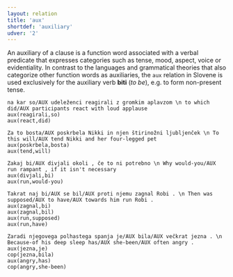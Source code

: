 ```yaml
---
layout: relation
title: 'aux'
shortdef: 'auxiliary'
udver: '2'
---
```


An auxiliary of a clause is a function word associated with a verbal predicate that expresses categories such as tense, mood, aspect, voice or evidentiality. In contrast to the languages and grammatical theories that also categorize other function words as auxiliaries, the `aux` relation in Slovene is used exclusively for the auxiliary verb **biti** (_to be_), e.g. to form non-present tense. 

~~~ sdparse
na kar so/AUX udeleženci reagirali z gromkim aplavzom \n to which did/AUX participants react with loud applause
aux(reagirali,so)
aux(react,did)
~~~
~~~ sdparse
Za to bosta/AUX poskrbela Nikki in njen štirinožni ljubljenček \n To this will/AUX tend Nikki and her four-legged pet
aux(poskrbela,bosta)
aux(tend,will)
~~~
~~~ sdparse
Zakaj bi/AUX divjali okoli , če to ni potrebno \n Why would-you/AUX run rampant , if it isn't necessary
aux(divjali,bi)
aux(run,would-you)
~~~
~~~ sdparse
Takrat naj bi/AUX se bil/AUX proti njemu zagnal Robi . \n Then was supposed/AUX to have/AUX towards him run Robi .
aux(zagnal,bi)
aux(zagnal,bil)
aux(run,supposed)
aux(run,have)
~~~
~~~ sdparse
Zaradi njegovega polhastega spanja je/AUX bila/AUX večkrat jezna . \n Because-of his deep sleep has/AUX she-been/AUX often angry . 
aux(jezna,je)
cop(jezna,bila)
aux(angry,has)
cop(angry,she-been)
~~~
<!-- Interlanguage links updated Po lis 14 15:35:10 CET 2022 -->
